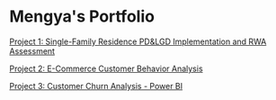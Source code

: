 # Mengya's Portfolio

[Project 1: Single-Family Residence PD&LGD Implementation and RWA Assessment](https://github.com/Mickey-lucky/Single-Family-Residence-PD-LGD-RWA-Project)

[Project 2: E-Commerce Customer Behavior Analysis](https://github.com/Mickey-lucky/E-Commerce-Customer-Behavior-Analysis)

[Project 3: Customer Churn Analysis - Power BI](https://github.com/Mickey-lucky/Customer-Churn-Analysis-Power-BI)
